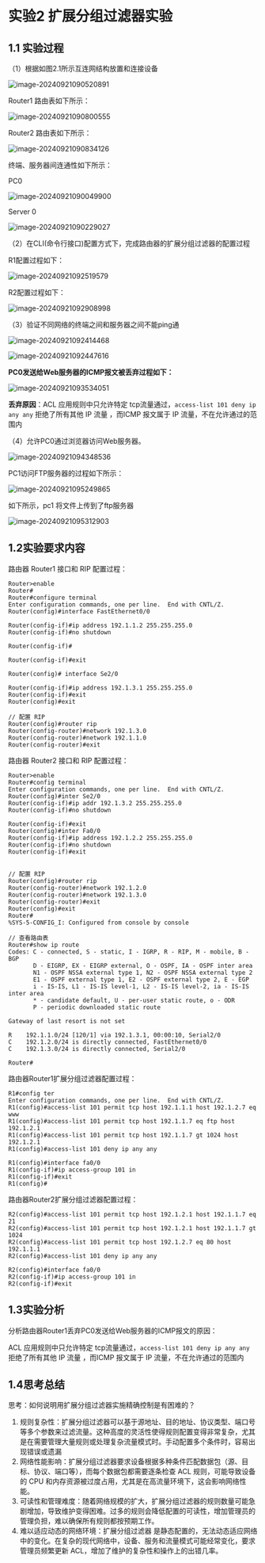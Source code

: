 # 实验2 扩展分组过滤器实验





## 1.1 实验过程



（1）根据如图2.1所示互连网结构放置和连接设备

![image-20240921090520891](https://s2.loli.net/2024/09/21/4Ec9rZOVYFC2sz5.png)

Router1 路由表如下所示：

![image-20240921090800555](https://s2.loli.net/2024/09/21/Chn8XDRUbpyVmSr.png)







Router2 路由表如下所示：

![image-20240921090834126](https://s2.loli.net/2024/09/21/3hpJ92FKk5IBjOc.png)



终端、服务器间连通性如下所示：



PC0

![image-20240921090049900](https://s2.loli.net/2024/09/21/RyL1TV6iFQ2qCUe.png)





Server 0

![image-20240921090229027](https://s2.loli.net/2024/09/21/7u3pc59DfNsZJ1j.png)







（2）在CLI(命令行接口)配置方式下，完成路由器的扩展分组过滤器的配置过程

R1配置过程如下：

![image-20240921092519579](https://s2.loli.net/2024/09/21/h4oZQ9GxPR3Xvn8.png)



R2配置过程如下：

![image-20240921092908998](https://s2.loli.net/2024/09/21/CHUFl69dSjM4PWR.png)







（3）验证不同网络的终端之间和服务器之间不能ping通



![image-20240921092414468](https://s2.loli.net/2024/09/21/KS6MPZ2BzUsitWC.png)



![image-20240921092447616](https://s2.loli.net/2024/09/21/vPmj9o5bw2cxsrK.png)





**PC0发送给Web服务器的ICMP报文被丢弃过程如下：**

![image-20240921093534051](https://s2.loli.net/2024/09/21/t6kuYjgpcFB7f8e.png)



**丢弃原因**：ACL 应用规则中只允许特定 tcp流量通过，`access-list 101 deny ip any any` 拒绝了所有其他 IP 流量 ，而ICMP 报文属于 IP 流量，不在允许通过的范围内





（4）允许PC0通过浏览器访问Web服务器。

![image-20240921094348536](https://s2.loli.net/2024/09/21/uOXwoEgITZW9JcH.png)



PC1访问FTP服务器的过程如下所示：

![image-20240921095249865](https://s2.loli.net/2024/09/21/hSs16xGDvPeNTkt.png)



如下所示，pc1 将文件上传到了ftp服务器

![image-20240921095312903](https://s2.loli.net/2024/09/21/ghvOHG75Xo9PNK3.png)





## 1.2实验要求内容





路由器 Router1 接口和 RIP 配置过程：

```
Router>enable
Router#
Router#configure terminal
Enter configuration commands, one per line.  End with CNTL/Z.
Router(config)#interface FastEthernet0/0

Router(config-if)#ip address 192.1.1.2 255.255.255.0
Router(config-if)#no shutdown

Router(config-if)#

Router(config-if)#exit

Router(config)# interface Se2/0

Router(config-if)#ip address 192.1.3.1 255.255.255.0
Router(config-if)#exit
Router(config)#exit

// 配置 RIP
Router(config)#router rip
Router(config-router)#network 192.1.3.0
Router(config-router)#network 192.1.1.0
Router(config-router)#exit
```





路由器 Router2 接口和 RIP 配置过程：

```
Router>enable
Router#config terminal
Enter configuration commands, one per line.  End with CNTL/Z.
Router(config)#inter Se2/0
Router(config-if)#ip addr 192.1.3.2 255.255.255.0
Router(config-if)#no shutdown

Router(config-if)#exit
Router(config)#inter Fa0/0
Router(config-if)#ip address 192.1.2.2 255.255.255.0
Router(config-if)#no shutdown
Router(config-if)#exit


// 配置 RIP
Router(config)#router rip
Router(config-router)#network 192.1.2.0
Router(config-router)#network 192.1.3.0
Router(config-router)#exit
Router(config)#exit
Router#
%SYS-5-CONFIG_I: Configured from console by console

// 查看路由表
Router#show ip route
Codes: C - connected, S - static, I - IGRP, R - RIP, M - mobile, B - BGP
       D - EIGRP, EX - EIGRP external, O - OSPF, IA - OSPF inter area
       N1 - OSPF NSSA external type 1, N2 - OSPF NSSA external type 2
       E1 - OSPF external type 1, E2 - OSPF external type 2, E - EGP
       i - IS-IS, L1 - IS-IS level-1, L2 - IS-IS level-2, ia - IS-IS inter area
       * - candidate default, U - per-user static route, o - ODR
       P - periodic downloaded static route

Gateway of last resort is not set

R    192.1.1.0/24 [120/1] via 192.1.3.1, 00:00:10, Serial2/0
C    192.1.2.0/24 is directly connected, FastEthernet0/0
C    192.1.3.0/24 is directly connected, Serial2/0

Router#
```



路由器Router1扩展分组过滤器配置过程：

```
R1#config ter
Enter configuration commands, one per line.  End with CNTL/Z.
R1(config)#access-list 101 permit tcp host 192.1.1.1 host 192.1.2.7 eq www
R1(config)#access-list 101 permit tcp host 192.1.1.7 eq ftp host 192.1.2.1
R1(config)#access-list 101 permit tcp host 192.1.1.7 gt 1024 host 192.1.2.1
R1(config)#access-list 101 deny ip any any

R1(config)#interface fa0/0
R1(config-if)#ip access-group 101 in
R1(config-if)#exit
R1(config)#
```



路由器Router2扩展分组过滤器配置过程：

```
R2(config)#access-list 101 permit tcp host 192.1.2.1 host 192.1.1.7 eq 21
R2(config)#access-list 101 permit tcp host 192.1.2.1 host 192.1.1.7 gt 1024
R2(config)#access-list 101 permit tcp host 192.1.2.7 eq 80 host 192.1.1.1
R2(config)#access-list 101 deny ip any any

R2(config)#interface fa0/0
R2(config-if)#ip access-group 101 in
R2(config-if)#exit
```







## 1.3实验分析

分析路由器Router1丢弃PC0发送给Web服务器的ICMP报文的原因：

ACL 应用规则中只允许特定 tcp流量通过，`access-list 101 deny ip any any` 拒绝了所有其他 IP 流量 ，而ICMP 报文属于 IP 流量，不在允许通过的范围内







## 1.4思考总结

思考：如何说明用扩展分组过滤器实施精确控制是有困难的？

1. 规则复杂性：扩展分组过滤器可以基于源地址、目的地址、协议类型、端口号等多个参数来过滤流量。这种高度的灵活性使得规则配置变得非常复杂，尤其是在需要管理大量规则或处理复杂流量模式时。手动配置多个条件时，容易出现错误或遗漏
2. 网络性能影响：扩展分组过滤器要求设备根据多种条件匹配数据包（源、目标、协议、端口等），而每个数据包都需要逐条检查 ACL 规则，可能导致设备的 CPU 和内存资源被过度占用，尤其是在高流量环境下，这会影响网络性能。
3. 可读性和管理难度：随着网络规模的扩大，扩展分组过滤器的规则数量可能急剧增加，导致维护变得困难。过多的规则会降低配置的可读性，增加管理员的管理负担，难以确保所有规则都按预期工作。
4. 难以适应动态的网络环境：扩展分组过滤器 是静态配置的，无法动态适应网络中的变化。在复杂的现代网络中，设备、服务和流量模式可能经常变化，要求管理员频繁更新 ACL，增加了维护的复杂性和操作上的出错几率。